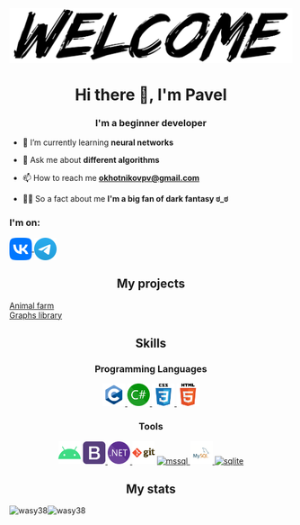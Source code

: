 <p align="center"><img align="center" alt="Welcome" src="https://github.com/wasy38/wasy38/blob/main/assets/welcome.png"> </p>

<h1 align="center">Hi there 👋, I'm Pavel</h1>
<h3 align="center">I'm a beginner developer</h3>

- 🔬 I’m currently learning **neural networks**

- 💬 Ask me about **different algorithms**

- 📫 How to reach me **okhotnikovpv@gmail.com**

- 🤷‍♂️ So a fact about me **I'm a big fan of dark fantasy ಠ_ಠ**

<h3 align="left">I'm on:</h3>
<p align="left">
<a href="https://vk.com/okhotnikov96" target="blank"><img align="center" src="https://github.com/wasy38/wasy38/blob/main/assets/vk.png" alt="okhotnikov96" height="40" width="40" /> </a>
<a href="https://t.me/wasy38" target="blank"><img align="center" src="https://raw.githubusercontent.com/wasy38/wasy38/main/assets/telegram.webp" alt="@wasy38" height="40" width="40" /> </a>
</p>

<h2 align="center">My projects</h2>
<p align="left">
    <a href="https://github.com/wasy38/AnimalFarm">Animal farm</a>
    <br/>
    <a href="https://github.com/wasy38/FastGraphs">Graphs library</a>
</p>

<h2 align="center">Skills</h2>
<h3 align="center">Programming Languages</h3>
<p align="center">
    <a href="https://github.com/topics/c" target="_blank" rel="noreferrer"> <img src="https://raw.githubusercontent.com/github/explore/f3e22f0dca2be955676bc70d6214b95b13354ee8/topics/c/c.png" alt="c" width="40" height="40"/> </a>
    <a href="https://github.com/topics/csharp" target="_blank" rel="noreferrer"> <img src="https://raw.githubusercontent.com/github/explore/80688e429a7d4ef2fca1e82350fe8e3517d3494d/topics/csharp/csharp.png" alt="csharp" width="40" height="40"/> </a>
    <a href="https://github.com/topics/css" target="_blank" rel="noreferrer"> <img src="https://raw.githubusercontent.com/github/explore/80688e429a7d4ef2fca1e82350fe8e3517d3494d/topics/css/css.png" alt="css" width="40" height="40"/> </a>
    <a href="https://github.com/topics/html" target="_blank" rel="noreferrer"> <img src="https://raw.githubusercontent.com/github/explore/80688e429a7d4ef2fca1e82350fe8e3517d3494d/topics/html/html.png" alt="html5" width="40" height="40"/> </a>
</p>

<h3 align="center">Tools</h3>
<p align="center">
    <a href="https://github.com/topics/android" target="_blank" rel="noreferrer"> <img src="https://raw.githubusercontent.com/github/explore/8baf984947f4d9c32006bd03fa4c51ff91aadf8d/topics/android/android.png" alt="android" width="40" height="40"/></a>
    <a href="https://github.com/topics/bootstrap" target="_blank" rel="noreferrer"> <img src="https://raw.githubusercontent.com/github/explore/80688e429a7d4ef2fca1e82350fe8e3517d3494d/topics/bootstrap/bootstrap.png" alt="bootstrap" width="40" height="40"/> </a>
    <a href="https://github.com/topics/dotnet" target="_blank" rel="noreferrer"> <img src="https://raw.githubusercontent.com/github/explore/93d8a67084f94b2a444e510199a6e7622e5b09a3/topics/dotnet/dotnet.png" alt="dotnet" width="40" height="40"/> </a>
    <a href="https://github.com/topics/git" target="_blank" rel="noreferrer"> <img src="https://raw.githubusercontent.com/github/explore/80688e429a7d4ef2fca1e82350fe8e3517d3494d/topics/git/git.png" alt="git" width="40" height="40"/></a>
    <a href="https://github.com/topics/sql" target="_blank" rel="noreferrer"> <img src="https://www.svgrepo.com/show/303229/microsoft-sql-server-logo.svg" alt="mssql" width="40" height="40"/> </a>
    <a href="https://github.com/topics/mysql" target="_blank" rel="noreferrer"> <img src="https://raw.githubusercontent.com/github/explore/80688e429a7d4ef2fca1e82350fe8e3517d3494d/topics/mysql/mysql.png" alt="mysql" width="40" height="40"/> </a>
    <a href="https://github.com/topics/sql" target="_blank" rel="noreferrer"> <img src="https://www.vectorlogo.zone/logos/sqlite/sqlite-icon.svg" alt="sqlite" width="40" height="40"/> </a>
</p>
<h2 align="center">My stats</h2>
<div>
<p><img align="left" src="https://github-readme-stats.vercel.app/api/top-langs?username=wasy38&show_icons=true&locale=en&layout=compact" alt="wasy38" /></p>
<p>&nbsp;<img align="left" src="https://github-readme-stats.vercel.app/api?username=wasy38&show_icons=true&locale=en" alt="wasy38" /></p>
</div>
